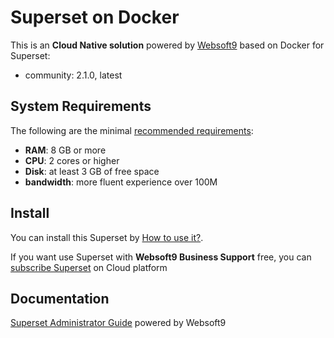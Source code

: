# Superset on Docker  

This is an **Cloud Native solution** powered by [Websoft9](https://www.websoft9.com) based on Docker for Superset:

 - community:  2.1.0, latest


## System Requirements

The following are the minimal [recommended requirements](https://superset.apache.org/docs/installation/installing-superset-using-docker-compose):

* **RAM**: 8 GB or more
* **CPU**: 2 cores or higher
* **Disk**: at least 3 GB of free space
* **bandwidth**: more fluent experience over 100M  

## Install

You can install this Superset by [How to use it?](https://github.com/Websoft9/docker-library#how-to-use-it).   

If you want use Superset with **Websoft9 Business Support** free, you can [subscribe Superset](https://www.websoft9.com/apps) on Cloud platform

## Documentation

[Superset Administrator Guide](https://support.websoft9.com/docs/superset) powered by Websoft9